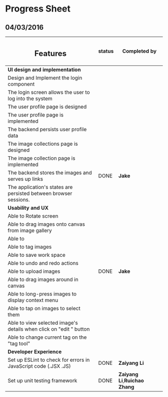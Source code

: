 Progress Sheet
============
04/03/2016
-------------

|<h2>Features</h2>|status|Completed by|
|----|-----|-----|
|**UI design and implementation**|
|Design and Implement the login component|  | |
|The login screen allows the user to log into the system|||
|The user profile page is designed|||
|The user profile page is implemented|||
|The backend persists user profile data|||
|The image collections page is designed|||
|The image collection page is implemented|||
|The backend stores the images and serves up links|DONE|**Jake**|
|The application's states are persisted between browser sessions.|||
|**Usability and UX**|
|Able to Rotate screen|||
|Able to drag images onto canvas from image gallery|||
|Able to |||
|Able to tag images|||
|Able to save work space|||
|Able to undo and redo actions|||
|Able to upload images|DONE|**Jake**|
|Able to drag images around in canvas|||
|Able to long-press images to display context menu|||
|Able to tap on images to select them|||
|Able to view selected image's details when click on "edit " button |||
|Able to change current tag on the "tag tool" |||
|**Developer Experience**|
|Set up ESLint to check for errors in JavaScript code (.JSX .JS)|DONE|**Zaiyang Li**|
|Set up unit testing framework |DONE|**Zaiyang Li**,**Ruichao Zhang**|
